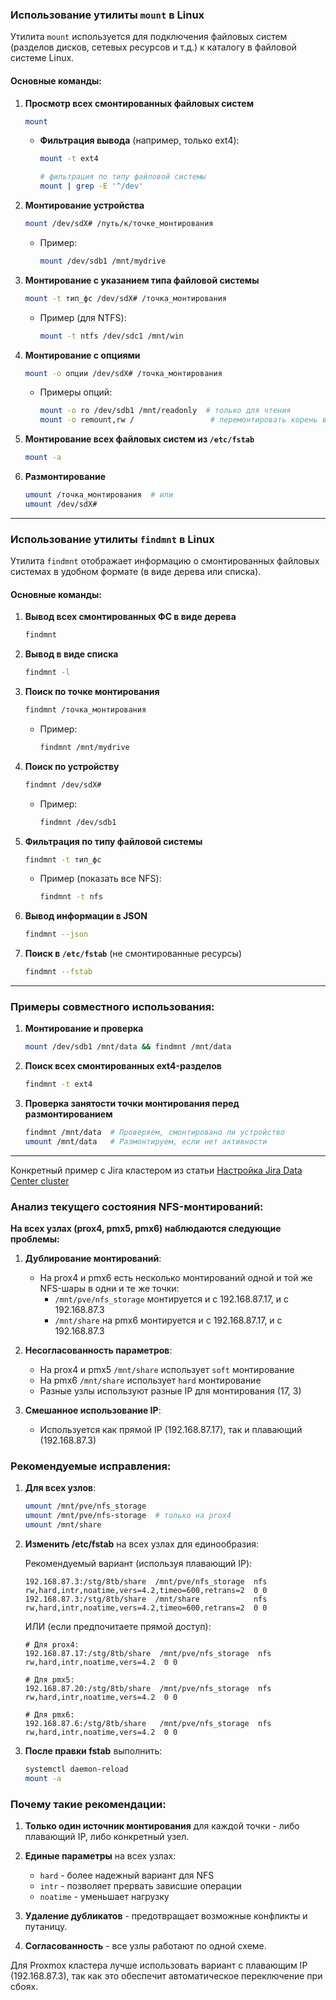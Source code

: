 ### Использование утилиты `mount` в Linux
Утилита `mount` используется для подключения файловых систем (разделов дисков, сетевых ресурсов и т.д.) к каталогу в файловой системе Linux.

#### Основные команды:
1. **Просмотр всех смонтированных файловых систем**  
   ```bash
   mount
   ```
   - **Фильтрация вывода** (например, только ext4):  
     ```bash
     mount -t ext4
     ```
     ```bash
     # фильтрация по типу файловой системы
     mount | grep -E '^/dev'
     ```

2. **Монтирование устройства**  
   ```bash
   mount /dev/sdX# /путь/к/точке_монтирования
   ```
   - Пример:  
     ```bash
     mount /dev/sdb1 /mnt/mydrive
     ```

3. **Монтирование с указанием типа файловой системы**  
   ```bash
   mount -t тип_фс /dev/sdX# /точка_монтирования
   ```
   - Пример (для NTFS):  
     ```bash
     mount -t ntfs /dev/sdc1 /mnt/win
     ```

4. **Монтирование с опциями**  
   ```bash
   mount -o опции /dev/sdX# /точка_монтирования
   ```
   - Примеры опций:  
     ```bash
     mount -o ro /dev/sdb1 /mnt/readonly  # только для чтения
     mount -o remount,rw /                 # перемонтировать корень в режиме записи
     ```

5. **Монтирование всех файловых систем из `/etc/fstab`**  
   ```bash
   mount -a
   ```

6. **Размонтирование**  
   ```bash
   umount /точка_монтирования  # или
   umount /dev/sdX#
   ```

---

### Использование утилиты `findmnt` в Linux
Утилита `findmnt` отображает информацию о смонтированных файловых системах в удобном формате (в виде дерева или списка).

#### Основные команды:
1. **Вывод всех смонтированных ФС в виде дерева**  
   ```bash
   findmnt
   ```

2. **Вывод в виде списка**  
   ```bash
   findmnt -l
   ```

3. **Поиск по точке монтирования**  
   ```bash
   findmnt /точка_монтирования
   ```
   - Пример:  
     ```bash
     findmnt /mnt/mydrive
     ```

4. **Поиск по устройству**  
   ```bash
   findmnt /dev/sdX#
   ```
   - Пример:  
     ```bash
     findmnt /dev/sdb1
     ```

5. **Фильтрация по типу файловой системы**  
   ```bash
   findmnt -t тип_фс
   ```
   - Пример (показать все NFS):  
     ```bash
     findmnt -t nfs
     ```

6. **Вывод информации в JSON**  
   ```bash
   findmnt --json
   ```

7. **Поиск в `/etc/fstab`** (не смонтированные ресурсы)  
   ```bash
   findmnt --fstab
   ```

---

### Примеры совместного использования:
1. **Монтирование и проверка**  
   ```bash
   mount /dev/sdb1 /mnt/data && findmnt /mnt/data
   ```

2. **Поиск всех смонтированных ext4-разделов**  
   ```bash
   findmnt -t ext4
   ```

3. **Проверка занятости точки монтирования перед размонтированием**  
   ```bash
   findmnt /mnt/data  # Проверяем, смонтировано ли устройство
   umount /mnt/data   # Размонтируем, если нет активности
   ```
----------------------------------

Конкретный пример с Jira кластером из статьи [Настройка Jira Data Center cluster](https://github.com/sherbettt/BASH-cheats/blob/main/System%20engineering/18.%20Настройка%20Jira%20Data%20Center%20cluster.md)

### Анализ текущего состояния NFS-монтирований:

**На всех узлах (prox4, pmx5, pmx6) наблюдаются следующие проблемы:**

1. **Дублирование монтирований**:
   - На prox4 и pmx6 есть несколько монтирований одной и той же NFS-шары в одни и те же точки:
     - `/mnt/pve/nfs_storage` монтируется и с 192.168.87.17, и с 192.168.87.3
     - `/mnt/share` на pmx6 монтируется и с 192.168.87.17, и с 192.168.87.3

2. **Несогласованность параметров**:
   - На prox4 и pmx5 `/mnt/share` использует `soft` монтирование
   - На pmx6 `/mnt/share` использует `hard` монтирование
   - Разные узлы используют разные IP для монтирования (17, 3)

3. **Смешанное использование IP**:
   - Используется как прямой IP (192.168.87.17), так и плавающий (192.168.87.3)

### Рекомендуемые исправления:

1. **Для всех узлов**:
   ```bash
   umount /mnt/pve/nfs_storage
   umount /mnt/pve/nfs-storage  # только на prox4
   umount /mnt/share
   ```

2. **Изменить /etc/fstab** на всех узлах для единообразия:

   Рекомендуемый вариант (используя плавающий IP):
   ```
   192.168.87.3:/stg/8tb/share  /mnt/pve/nfs_storage  nfs  rw,hard,intr,noatime,vers=4.2,timeo=600,retrans=2  0 0
   192.168.87.3:/stg/8tb/share  /mnt/share            nfs  rw,hard,intr,noatime,vers=4.2,timeo=600,retrans=2  0 0
   ```

   ИЛИ (если предпочитаете прямой доступ):
   ```
   # Для prox4:
   192.168.87.17:/stg/8tb/share  /mnt/pve/nfs_storage  nfs  rw,hard,intr,noatime,vers=4.2  0 0
   
   # Для pmx5:
   192.168.87.20:/stg/8tb/share  /mnt/pve/nfs_storage  nfs  rw,hard,intr,noatime,vers=4.2  0 0
   
   # Для pmx6:
   192.168.87.6:/stg/8tb/share   /mnt/pve/nfs_storage  nfs  rw,hard,intr,noatime,vers=4.2  0 0
   ```

3. **После правки fstab** выполнить:
   ```bash
   systemctl daemon-reload
   mount -a
   ```

### Почему такие рекомендации:

1. **Только один источник монтирования** для каждой точки - либо плавающий IP, либо конкретный узел.

2. **Единые параметры** на всех узлах:
   - `hard` - более надежный вариант для NFS
   - `intr` - позволяет прервать зависшие операции
   - `noatime` - уменьшает нагрузку

3. **Удаление дубликатов** - предотвращает возможные конфликты и путаницу.

4. **Согласованность** - все узлы работают по одной схеме.

Для Proxmox кластера лучше использовать вариант с плавающим IP (192.168.87.3), так как это обеспечит автоматическое переключение при сбоях.
